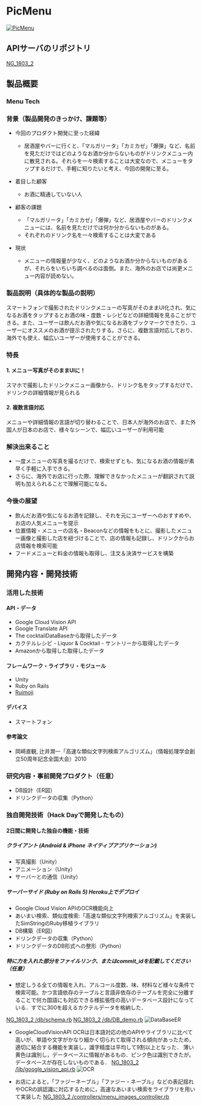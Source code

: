 ﻿# PicMenu

[![PicMenu](image.png)](https://youtu.be/EAwS96AFHaE)

## APIサーバのリポジトリ
[NG_1803_2](https://github.com/jphacks/NG_1803_2)

## 製品概要
### Menu Tech

### 背景（製品開発のきっかけ、課題等）
- 今回のプロダクト開発に至った経緯
    - 居酒屋やバーに行くと、「マルガリータ」「カミカゼ」「爆弾」など、名前を見ただけではどのようなお酒か分からないものがドリンクメニュー内に散見される。それらを一々検索することは大変なので、メニューをタップするだけで、手軽に知りたいと考え、今回の開発に至る。

- 着目した顧客
    - お酒に精通していない人

- 顧客の課題
    - 「マルガリータ」「カミカゼ」「爆弾」など、居酒屋やバーのドリンクメニューには、名前を見ただけでは何か分からないものがある。
    -  それぞれのドリンク名を一々検索することは大変である

- 現状
    - メニューの情報量が少なく、どのようなお酒か分からないものがあるが、それらをいちいち調べるのは面倒。また、海外のお店では尚更メニュー内容が読めない。

### 製品説明（具体的な製品の説明）
スマートフォンで撮影されたドリンクメニューの写真がそのままUI化され、気になるお酒をタップするとお酒の味・度数・レシピなどの詳細情報を見ることができる。また、ユーザーは飲んだお酒や気になるお酒をブックマークできたり、ユーザーにオススメのお酒が提示されたりする。さらに、複数言語対応しており、海外でも使え、幅広いユーザーが使用することができる。

### 特長

#### 1. メニュー写真がそのままUIに！
スマホで撮影したドリンクメニュー画像から、ドリンク名をタップするだけで、ドリンクの詳細情報が見られる

#### 2. 複数言語対応
メニューや詳細情報の言語が切り替わることで、日本人が海外のお店で、また外国人が日本のお店で、様々なシーンで、幅広いユーザーが利用可能

### 解決出来ること
- 一度メニューの写真を撮るだけで、検索せずとも、気になるお酒の情報が素早く手軽に入手できる。
- さらに、海外でお店に行った際、理解できなかったメニューが翻訳されて説明も加えられることで理解可能になる。


### 今後の展望
- 飲んだお酒や気になるお酒を記録し、それを元にユーザーへのおすすめや、お店の人気メニューを提示
- 位置情報・メニューの店名・Beaconなどの情報をもとに、撮影したメニュー画像と撮影した店を紐づけることで、店の情報も記録し、ドリンクからお店情報を検索可能
- フードメニューと料金の情報も取得し、注文＆決済サービスを構築


## 開発内容・開発技術
### 活用した技術
#### API・データ
* Google Cloud Vision API
* Google Translate API
* The cocktailDataBaseから取得したデータ
* カクテルレシピ - Liquor & Cocktail - サントリーから取得したデータ
* Amazonから取得した取得したデータ

#### フレームワーク・ライブラリ・モジュール
* Unity
* Ruby on Rails
* [Ruimoji](http://yktwww.hatenablog.com/entry/2015/10/10/101730)

#### デバイス
* スマートフォン

#### 参考論文
* 岡崎直観, 辻井潤一「高速な類似文字列検索アルゴリズム」（情報処理学会創立50周年記念全国大会）2010

### 研究内容・事前開発プロダクト（任意）
* DB設計（ER図）
* ドリンクデータの収集（Python）

### 独自開発技術（Hack Dayで開発したもの）
#### 2日間に開発した独自の機能・技術

##### クライアント (Android & iPhone ネイティブアプリケーション)
* 写真撮影（Unity）
* アニメーション（Unity）
* サーバーとの通信（Unity）

##### サーバーサイド (Ruby on Rails 5) Heroku上でデプロイ
* Google Cloud Vision APIのOCR機能向上
* あいまい検索、類似度検索:「高速な類似文字列検索アルゴリズム」を実装したSimStringのRuby移植ライブラリ
* DB構築（ER図）
* ドリンクデータの収集（Python）
* ドリンクデータのDB形式への整形（Python）

##### 特に力を入れた部分をファイルリンク、またはcommit_idを記載してください（任意）
* 想定しうる全ての情報を入れ、アルコール度数、味、材料など様々な条件で検索可能。かつ言語依存のテーブルと言語非依存のテーブルを完全に分離することで何カ国語にも対応できる様拡張性の高いデータベース設計になっている．すでに300を超えるカクテルデータを格納した．

[NG_1803_2 /db/schema.rb](https://github.com/jphacks/NG_1803_2/blob/master/db/schema.rb)
[NG_1803_2 /db/DB_demo.rb](https://github.com/jphacks/NG_1803_2/tree/master/db/DB_demo)
![DataBaseER](er.png)

* GoogleCloudVisionAPI OCRは日本語対応の他のAPIやライブラリに比べて高いが、単語や文字がかなり細かく切られて取得される傾向があったため，適切に結合する機能を実装し，識字精度は平均して9割以上となった．
薄い黄色は識別し，データベースに情報があるもの．ピンク色は識別できたが，データベースが存在しないものである．
[NG_1803_2 /lib/google_vision_api.rb](https://github.com/jphacks/NG_1803_2/blob/master/lib/google_vision_api.rb#L38)
![OCR](ocr.jpg)

* お店によると，「ファジーネーブル」「ファジー・ネーブル」などの表記揺れやOCRの誤認識に対応するために，高速なあいまい検索をライブラリを用いて実装した
[NG_1803_2 /controllers/menu_images_controller.rb](https://github.com/jphacks/NG_1803_2/blob/master/app/controllers/menu_images_controller.rb#L72)
